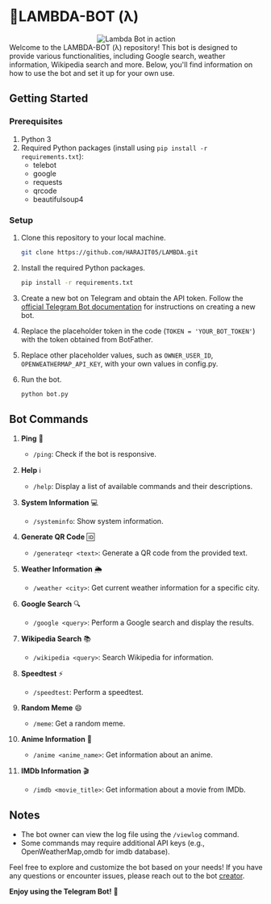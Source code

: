 # 🤖LAMBDA-BOT (λ)
<!-- Centered Gif -->
<div align="center">
  <img src="λ.gif" alt="Lambda Bot in action">
</div>
Welcome to the  LAMBDA-BOT (λ) repository! This bot is designed to provide various functionalities, including Google search, weather information, Wikipedia search and more. Below, you'll find information on how to use the bot and set it up for your own use.

## Getting Started

### Prerequisites
1. Python 3
2. Required Python packages (install using `pip install -r requirements.txt`):
   - telebot
   - google
   - requests
   - qrcode
   - beautifulsoup4

### Setup
1. Clone this repository to your local machine.

    ```bash
    git clone https://github.com/HARAJIT05/LAMBDA.git
    ```

2. Install the required Python packages.

    ```bash
    pip install -r requirements.txt
    ```

3. Create a new bot on Telegram and obtain the API token. Follow the [official Telegram Bot documentation](https://core.telegram.org/bots#botfather) for instructions on creating a new bot.

4. Replace the placeholder token in the code (`TOKEN = 'YOUR_BOT_TOKEN'`) with the token obtained from BotFather.

5. Replace other placeholder values, such as `OWNER_USER_ID`, `OPENWEATHERMAP_API_KEY`, with your own values in config.py.

6. Run the bot.

    ```bash
    python bot.py
    ```

## Bot Commands

1. **Ping** 🏓
   - `/ping`: Check if the bot is responsive.

2. **Help** ℹ️
   - `/help`: Display a list of available commands and their descriptions.

3. **System Information** 💻
   - `/systeminfo`: Show system information.

4. **Generate QR Code** 🆔
   - `/generateqr <text>`: Generate a QR code from the provided text.

5. **Weather Information** 🌦️
   - `/weather <city>`: Get current weather information for a specific city.

6. **Google Search** 🔍
   - `/google <query>`: Perform a Google search and display the results.

7. **Wikipedia Search** 📚
   - `/wikipedia <query>`: Search Wikipedia for information.

8. **Speedtest** ⚡
   - `/speedtest`: Perform a speedtest.

9. **Random Meme** 😄
   - `/meme`: Get a random meme.

10. **Anime Information** 🎌
    - `/anime <anime_name>`: Get information about an anime.

11. **IMDb Information** 🎬
    - `/imdb <movie_title>`: Get information about a movie from IMDb.

## Notes
- The bot owner can view the log file using the `/viewlog` command.
- Some commands may require additional API keys (e.g., OpenWeatherMap,omdb for imdb database).

Feel free to explore and customize the bot based on your needs! If you have any questions or encounter issues, please reach out to the bot [creator](https://linktr.ee/harajit). 

**Enjoy using the Telegram Bot!** 🚀
